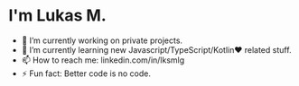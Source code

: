 # I'm Lukas M.


<!--
**lukasMega/lukasMega** is a ✨ _special_ ✨ repository because its `README.md` (this file) appears on your GitHub profile.

Here are some ideas to get you started:

- 🔭 I’m currently working on ...
- 🌱 I’m currently learning ...
- 👯 I’m looking to collaborate on ...
- 🤔 I’m looking for help with ...
- 💬 Ask me about ...
- 📫 How to reach me: ...
- 😄 Pronouns: ...
- ⚡ Fun fact: ...
-->



- 🔭 I’m currently working on private projects.
- 🌱 I’m currently learning new Javascript/TypeScript/Kotlin♥ related stuff.
- 📫 How to reach me: linkedin.com/in/lksmlg
- ⚡ Fun fact: Better code is no code.
